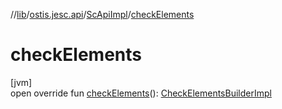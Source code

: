 //[lib](../../../index.md)/[ostis.jesc.api](../index.md)/[ScApiImpl](index.md)/[checkElements](check-elements.md)

# checkElements

[jvm]\
open override fun [checkElements](check-elements.md)(): [CheckElementsBuilderImpl](../../ostis.jesc.api.builder/-check-elements-builder-impl/index.md)

